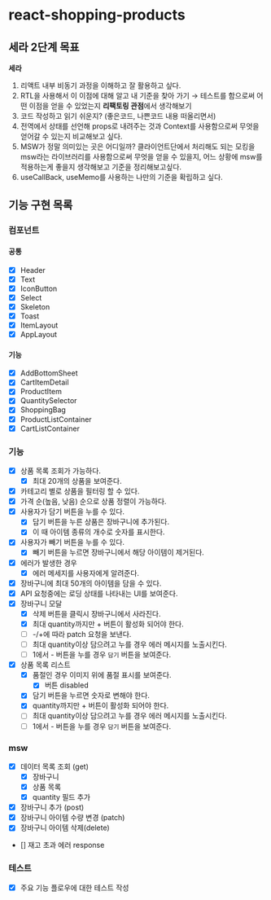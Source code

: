 # react-shopping-products

## 세라 2단계 목표

**세라**

1. 리액트 내부 비동기 과정을 이해하고 잘 활용하고 싶다.
2. RTL을 사용해서 이 이점에 대해 알고 내 기준을 찾아 가기 → 테스트를 함으로써 어떤 이점을 얻을 수 있었는지 **리팩토링 관점**에서 생각해보기
3. 코드 작성하고 읽기 쉬운지? (좋은코드, 나쁜코드 내용 떠올리면서)
4. 전역에서 상태를 선언해 props로 내려주는 것과 Context를 사용함으로써 무엇을 얻어갈 수 있는지 비교해보고 싶다.
5. MSW가 정말 의미있는 곳은 어디일까? 클라이언트단에서 처리해도 되는 모킹을 msw라는 라이브러리를 사용함으로써 무엇을 얻을 수 있을지, 어느 상황에 msw를 적용하는게 좋을지 생각해보고 기준을 정리해보고싶다.
6. useCallBack, useMemo를 사용하는 나만의 기준을 확립하고 싶다.

## 기능 구현 목록

### 컴포넌트

#### 공통

- [x] Header
- [x] Text
- [x] IconButton
- [x] Select
- [x] Skeleton
- [x] Toast
- [x] ItemLayout
- [x] AppLayout

#### 기능

- [x] AddBottomSheet
- [x] CartItemDetail
- [x] ProductItem
- [x] QuantitySelector
- [x] ShoppingBag
- [x] ProductListContainer
- [x] CartListContainer

### 기능

- [x] 상품 목록 조회가 가능하다.
  - [x] 최대 20개의 상품을 보여준다.
- [x] 카테고리 별로 상품을 필터링 할 수 있다.
- [x] 가격 순(높음, 낮음) 순으로 상품 정렬이 가능하다.
- [x] 사용자가 담기 버튼을 누를 수 있다.
  - [x] 담기 버튼을 누른 상품은 장바구니에 추가된다.
  - [x] 이 때 아이템 종류의 개수로 숫자를 표시한다.
- [x] 사용자가 빼기 버튼을 누를 수 있다.
  - [x] 빼기 버튼을 누르면 장바구니에서 해당 아이템이 제거된다.
- [x] 에러가 발생한 경우
  - [x] 에러 메세지를 사용자에게 알려준다.
- [x] 장바구니에 최대 50개의 아이템을 담을 수 있다.
- [x] API 요청중에는 로딩 상태를 나타내는 UI를 보여준다.
- [x] 장바구니 모달
  - [x] 삭제 버튼을 클릭시 장바구니에서 사라진다.
  - [x] 최대 quantity까지만 + 버튼이 활성화 되어야 한다.
  - [ ] -/+에 따라 patch 요청을 보낸다.
  - [ ] 최대 quantity이상 담으려고 누를 경우 에러 메시지를 노출시킨다.
  - [ ] 1에서 - 버튼을 누를 경우 `담기` 버튼을 보여준다.
- [x] 상품 목록 리스트
  - [x] 품절인 경우 이미지 위에 품절 표시를 보여준다.
    - [x] 버튼 disabled
  - [x] 담기 버튼을 누르면 숫자로 변해야 한다.
  - [x] quantity까지만 + 버튼이 활성화 되어야 한다.
  - [ ] 최대 quantity이상 담으려고 누를 경우 에러 메시지를 노출시킨다.
  - [ ] 1에서 - 버튼을 누를 경우 `담기` 버튼을 보여준다.

### msw

- [x] 데이터 목록 조회 (get)
  - [x] 장바구니
  - [x] 상품 목록
  - [x] quantity 필드 추가
- [x] 장바구니 추가 (post)
- [x] 장바구니 아이템 수량 변경 (patch)
- [x] 장바구니 아이템 삭제(delete)
- [] 재고 초과 에러 response

### 테스트

- [x] 주요 기능 플로우에 대한 테스트 작성
